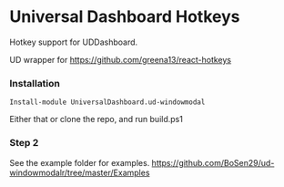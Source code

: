 # Universal Dashboard Hotkeys
Hotkey support for UDDashboard.

UD wrapper for https://github.com/greena13/react-hotkeys

### Installation

```
Install-module UniversalDashboard.ud-windowmodal
``` 

Either that or clone the repo, and run build.ps1

### Step 2 

See the example folder for examples.
https://github.com/BoSen29/ud-windowmodalr/tree/master/Examples
